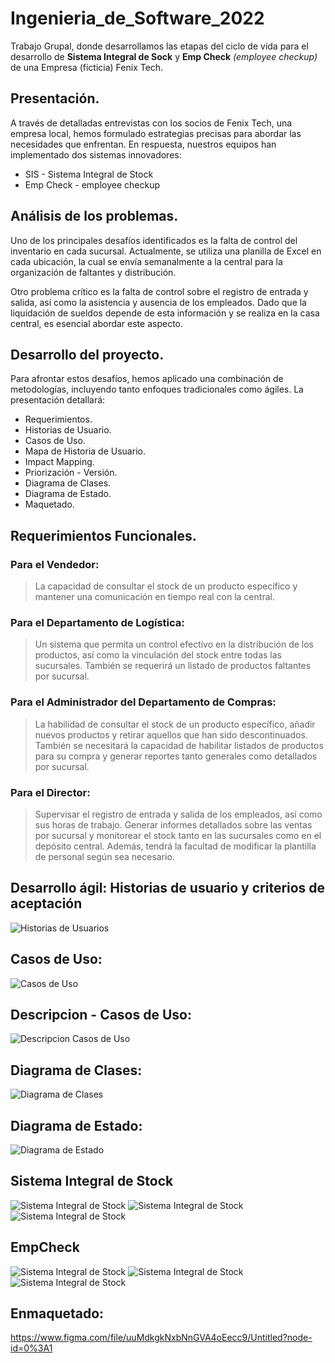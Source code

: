 # Ingenieria_de_Software_2022
Trabajo Grupal, donde desarrollamos las etapas del ciclo de vida para el desarrollo de **Sistema Integral de Sock** y **Emp Check** *(employee checkup)* de una Empresa (ficticia) Fenix Tech.

## **Presentación.**

A través de detalladas entrevistas con los socios de Fenix Tech, una empresa local, hemos formulado estrategias precisas para abordar las necesidades que enfrentan. En respuesta, nuestros equipos han implementado dos sistemas innovadores:

 - SIS - Sistema Integral de Stock
 - Emp Check - employee checkup

## **Análisis de los problemas.**

Uno de los principales desafíos identificados es la falta de control del inventario en cada sucursal. Actualmente, se utiliza una planilla de Excel en cada ubicación, la cual se envía semanalmente a la central para la organización de faltantes y distribución.

Otro problema crítico es la falta de control sobre el registro de entrada y salida, así como la asistencia y ausencia de los empleados. Dado que la liquidación de sueldos depende de esta información y se realiza en la casa central, es esencial abordar este aspecto.

## **Desarrollo del proyecto.**

Para afrontar estos desafíos, hemos aplicado una combinación de metodologías, incluyendo tanto enfoques tradicionales como ágiles. La presentación detallará:

 - Requerimientos.
 - Historias de Usuario.
 - Casos de Uso.
 - Mapa de Historia de Usuario.
 - Impact Mapping.
 - Priorización - Versión.
 - Diagrama de Clases.
 - Diagrama de Estado.
 - Maquetado.

## **Requerimientos Funcionales.**

### Para el Vendedor:

> La capacidad de consultar el stock de un producto específico y mantener una comunicación en tiempo real con la central.

### Para el Departamento de Logística:

> Un sistema que permita un control efectivo en la distribución de los productos, así como la vinculación del stock entre todas las sucursales. También se requerirá un listado de productos faltantes por sucursal.

### Para el Administrador del Departamento de Compras:

> La habilidad de consultar el stock de un producto específico, añadir nuevos productos y retirar aquellos que han sido descontinuados. También se necesitará la capacidad de habilitar listados de productos para su compra y generar reportes tanto generales como detallados por sucursal.

### Para el Director:

>Supervisar el registro de entrada y salida de los empleados, así como sus horas de trabajo. Generar informes detallados sobre las ventas por sucursal y monitorear el stock tanto en las sucursales como en el depósito central. Además, tendrá la facultad de modificar la plantilla de personal según sea necesario.

## Desarrollo ágil: Historias de usuario y criterios de aceptación

![Historias de Usuarios](img/HistoriasDeUsuario.png)

## Casos de Uso:

![Casos de Uso](img/CasoDeUso.png)

## Descripcion - Casos de Uso:

![Descripcion Casos de Uso](img/Descripcion%20-%20CasoDeUso.png)

## Diagrama de Clases:

![Diagrama de Clases](img/DiagramaDeClases.png)

## Diagrama de Estado:

![Diagrama de Estado](img/DigramaDeEstado.png)


## Sistema Integral de Stock

![Sistema Integral de Stock](img/SistemaIntegralDeStock_1.jpg)
![Sistema Integral de Stock](img/SistemaIntegralDeStock_2.jpg)
![Sistema Integral de Stock](img/SistemaIntegralDeStock_3.jpg)

## EmpCheck

![Sistema Integral de Stock](img/EmpCheck_1.jpg)
![Sistema Integral de Stock](img/EmpCheck_2.jpg)
![Sistema Integral de Stock](img/EmpCheck_3.jpg)

## Enmaquetado: 

https://www.figma.com/file/uuMdkgkNxbNnGVA4oEecc9/Untitled?node-id=0%3A1

